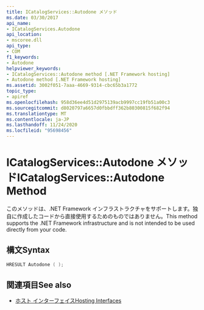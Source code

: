```yaml
---
title: ICatalogServices::Autodone メソッド
ms.date: 03/30/2017
api_name:
- ICatalogServices.Autodone
api_location:
- mscoree.dll
api_type:
- COM
f1_keywords:
- Autodone
helpviewer_keywords:
- ICatalogServices::Autodone method [.NET Framework hosting]
- Autodone method [.NET Framework hosting]
ms.assetid: 3002f051-7aaa-4669-9314-cbc65b3a1772
topic_type:
- apiref
ms.openlocfilehash: 958d36ee4d51d2975139acb9997cc19fb51a00c3
ms.sourcegitcommit: d8020797a6657d0fbbdff362b80300815f682f94
ms.translationtype: MT
ms.contentlocale: ja-JP
ms.lasthandoff: 11/24/2020
ms.locfileid: "95698456"
---
```

# <a name="icatalogservicesautodone-method"></a><span data-ttu-id="5419b-102">ICatalogServices::Autodone メソッド</span><span class="sxs-lookup"><span data-stu-id="5419b-102">ICatalogServices::Autodone Method</span></span>

<span data-ttu-id="5419b-103">このメソッドは、.NET Framework インフラストラクチャをサポートします。独自に作成したコードから直接使用するためのものではありません。</span><span class="sxs-lookup"><span data-stu-id="5419b-103">This method supports the .NET Framework infrastructure and is not intended to be used directly from your code.</span></span>  
  
## <a name="syntax"></a><span data-ttu-id="5419b-104">構文</span><span class="sxs-lookup"><span data-stu-id="5419b-104">Syntax</span></span>  
  
```cpp  
HRESULT Autodone ( );  
```  
  
## <a name="see-also"></a><span data-ttu-id="5419b-105">関連項目</span><span class="sxs-lookup"><span data-stu-id="5419b-105">See also</span></span>

- [<span data-ttu-id="5419b-106">ホスト インターフェイス</span><span class="sxs-lookup"><span data-stu-id="5419b-106">Hosting Interfaces</span></span>](hosting-interfaces.md)
